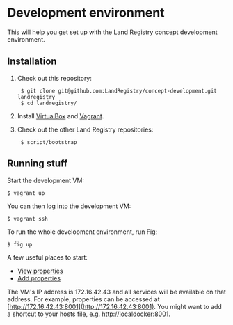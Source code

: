 Development environment
=======================

This will help you get set up with the Land Registry concept development environment.

Installation
------------

1. Check out this repository:

        $ git clone git@github.com:LandRegistry/concept-development.git landregistry
        $ cd landregistry/

2. Install [VirtualBox](https://www.virtualbox.org/wiki/Downloads) and [Vagrant](http://www.vagrantup.com/downloads.html).

3. Check out the other Land Registry repositories:

        $ script/bootstrap

Running stuff
-------------

Start the development VM:

    $ vagrant up

You can then log into the development VM:

    $ vagrant ssh

To run the whole development environment, run Fig:

    $ fig up

A few useful places to start:

 - [View properties](http://127.16.42.43:8001)
 - [Add properties](http://127.16.42.43:8002)

The VM's IP address is 172.16.42.43 and all services will be available on that address. For example, properties can be accessed at [http://172.16.42.43:8001](http://172.16.42.43:8001). You might want to add a shortcut to your hosts file, e.g. [http://localdocker:8001](http://localdocker:8001).
